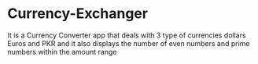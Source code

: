 # Currency-Exchanger
It is a Currency Converter app that deals with 3 type of currencies dollars Euros and PKR and it also displays the number of even numbers and prime numbers within the amount range
